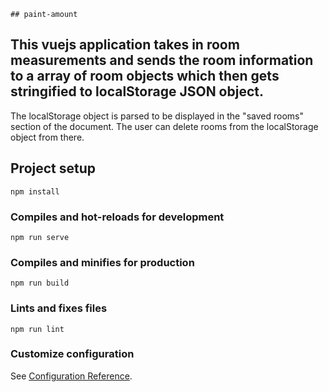```
## paint-amount
```
## This vuejs application takes in room measurements and sends the room information to a array of room objects which then gets stringified to localStorage JSON object.
The localStorage object is parsed to be displayed in the "saved rooms" section of the document. The user can delete rooms from the localStorage object from there. 

## Project setup
```
npm install
```

### Compiles and hot-reloads for development
```
npm run serve
```

### Compiles and minifies for production
```
npm run build
```

### Lints and fixes files
```
npm run lint
```

### Customize configuration
See [Configuration Reference](https://cli.vuejs.org/config/).
